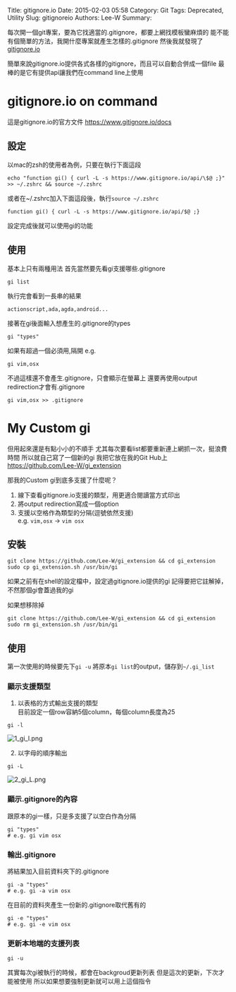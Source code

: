 Title: gitignore.io
Date: 2015-02-03 05:58
Category: Git
Tags: Deprecated, Utility
Slug: gitignoreio
Authors: Lee-W
Summary: 


每次開一個git專案，要為它找適當的.gitignore，都要上網找模板蠻麻煩的
能不能有個簡單的方法，我開什麼專案就產生怎樣的.gitignore
然後我就發現了[gitignore.io](https://www.gitignore.io)

<!--more-->

簡單來說gitignore.io提供各式各樣的gitignore，而且可以自動合併成一個file
最棒的是它有提供api讓我們在command line上使用

# gitignore.io on command
這是gitignore.io的官方文件
https://www.gitignore.io/docs

## 設定
以mac的zsh的使用者為例，只要在執行下面這段
```
echo "function gi() { curl -L -s https://www.gitignore.io/api/\$@ ;}" >> ~/.zshrc && source ~/.zshrc
```

或者在~/.zshrc加入下面這段後，執行`source ~/.zshrc`
```
function gi() { curl -L -s https://www.gitignore.io/api/$@ ;}
```

設定完成後就可以使用gi的功能

## 使用

基本上只有兩種用法
首先當然要先看gi支援哪些.gitignore
```shell
gi list
```

執行完會看到一長串的結果
```
actionscript,ada,agda,android...
```

接著在gi後面輸入想產生的.gitignore的types
```
gi "types"
```
如果有超過一個必須用,隔開
e.g.
```
gi vim,osx
```
不過這樣還不會產生.gitignore，只會顯示在螢幕上
還要再使用output redirection才會有.gitignore
```shell
gi vim,osx >> .gitignore
```

# My Custom gi
但用起來還是有點小小的不順手
尤其每次要看list都要重新連上網抓一次，挺浪費時間
所以就自己寫了一個新的gi
我把它放在我的Git Hub上
https://github.com/Lee-W/gi_extension

那我的Custom gi到底多支援了什麼呢？
1. 線下查看gitignore.io支援的類型，用更適合閱讀當方式印出
2. 將output redirection寫成一個option
3. 支援以空格作為類型的分隔(逗號依然支援)  
   e.g. `vim,osx` -> `vim osx`
 
## 安裝
```shell
git clone https://github.com/Lee-W/gi_extension && cd gi_extension
sudo cp gi_extension.sh /usr/bin/gi
```

如果之前有在shell的設定檔中，設定過gitignore.io提供的gi
記得要把它註解掉，不然那個gi會蓋過我的gi

如果想移除掉
```shell
git clone https://github.com/Lee-W/gi_extension && cd gi_extension
sudo rm gi_extension.sh /usr/bin/gi
```

## 使用
第一次使用的時候要先下`gi -u`
將原本`gi list`的output，儲存到`~/.gi_list`

### 顯示支援類型
1. 以表格的方式輸出支援的類型  
目前設定一個row容納5個column，每個column長度為25  
```shell
gi -l
```
![1_gi_l.png](https://i0.wp.com/f6daa3706f14a40c04cb86aa98ffd752d68309b0.googledrive.com/host/0BzTRBX34Y857ZDZxM3dNYm9VcDg/gitignore_io/1_gi_l.png)

2. 以字母的順序輸出
```shell
gi -L
```
![2_gi_L.png](https://i0.wp.com/f6daa3706f14a40c04cb86aa98ffd752d68309b0.googledrive.com/host/0BzTRBX34Y857ZDZxM3dNYm9VcDg/gitignore_io/2_gi_L.png)

### 顯示.gitignore的內容
跟原本的gi一樣，只是多支援了以空白作為分隔
```
gi "types"
# e.g. gi vim osx 
```

### 輸出.gitignore
將結果加入目前資料夾下的.gitignore
```
gi -a "types"
# e.g. gi -a vim osx
```

在目前的資料夾產生一份新的.gitignore取代舊有的
```
gi -e "types"
# e.g. gi -e vim osx
```

### 更新本地端的支援列表
```shell
gi -u
```
其實每次gi被執行的時候，都會在backgroud更新列表
但是這次的更新，下次才能被使用
所以如果想要強制更新就可以用上這個指令
